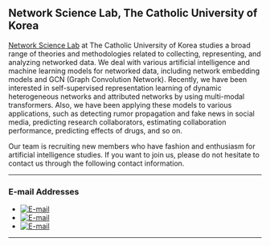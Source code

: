 ## Network Science Lab, The Catholic University of Korea

[Network Science Lab](https://nslab-cuk.github.io/) at The Catholic University of Korea studies a broad range of theories and methodologies related to collecting, representing, and analyzing networked data. We deal with various artificial intelligence and machine learning models for networked data, including network embedding models and GCN (Graph Convolution Network). Recently, we have been interested in self-supervised representation learning of dynamic heterogeneous networks and attributed networks by using multi-modal transformers. Also, we have been applying these models to various applications, such as detecting rumor propagation and fake news in social media, predicting research collaborators, estimating collaboration performance, predicting effects of drugs, and so on.

Our team is recruiting new members who have fashion and enthusiasm for artificial intelligence studies. If you want to join us, please do not hesitate to contact us through the following contact information.

***
### E-mail Addresses

* [![E-mail](https://img.shields.io/badge/Official-nslab.ai.cuk@gmail.com-0C2E86?style=flat-square&logo=Gmail&logoColor=white)](mailto:nslab.ai.cuk@gmail.com)
* [![E-mail](https://img.shields.io/badge/Director-ojlee@catholic.ac.kr-0C2E86?style=flat-square&logo=Gmail&logoColor=white)](mailto:ojlee@catholic.ac.kr)
* [![E-mail](https://img.shields.io/badge/Lab%20Rep-sarasong4423@gmail.com-0C2E86?style=flat-square&logo=Gmail&logoColor=white)](mailto:sarasong4423@gmail.com)

***
